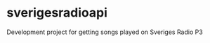 sverigesradioapi
================

Development project for getting songs played on Sveriges Radio P3
